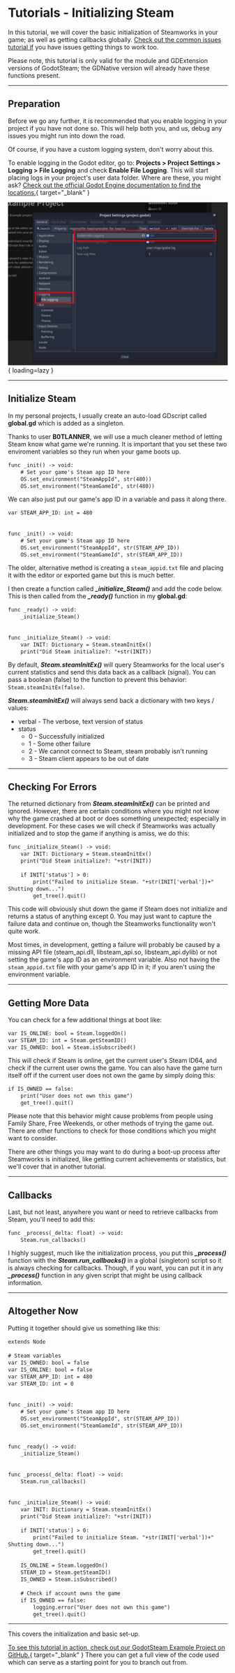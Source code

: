 # Tutorials - Initializing Steam

In this tutorial, we will cover the basic initialization of Steamworks in your game; as well as getting callbacks globally. [Check out the common issues tutorial if](common_issues.md) you have issues getting things to work too.

Please note, this tutorial is only valid for the module and GDExtension versions of GodotSteam; the GDNative version will already have these functions present.

---

## Preparation

Before we go any further, it is recommended that you enable logging in your project if you have not done so. This will help both you, and us, debug any issues you might run into down the road.

Of course, if you have a custom logging system, don't worry about this.

To enable logging in the Godot editor, go to: **Projects > Project Settings > Logging > File Logging** and check **Enable File Logging**. This will start placing logs in your project's user data folder. Where are these, you might ask?  [Check out the official Godot Engine documentation to find the locations.](https://docs.godotengine.org/en/stable/tutorials/io/data_paths.html?highlight=user%20data){ target="_blank" }

![Enable Logging](../assets/images/tutorial-initializing-logging.png){ loading=lazy }

---

## Initialize Steam

In my personal projects, I usually create an auto-load GDscript called **global.gd** which is added as a singleton.

Thanks to user **B0TLANNER**, we will use a much cleaner method of letting Steam know what game we're running.  It is important that you set these two enviroment variables so they run when your game boots up.

````
func _init() -> void:
	# Set your game's Steam app ID here
	OS.set_environment("SteamAppId", str(480))
	OS.set_environment("SteamGameId", str(480))
````

We can also just put our game's app ID in a variable and pass it along there.

````
var STEAM_APP_ID: int = 480


func _init() -> void:
	# Set your game's Steam app ID here
	OS.set_environment("SteamAppId", str(STEAM_APP_ID))
	OS.set_environment("SteamGameId", str(STEAM_APP_ID))
````

The older, alternative method is creating a `steam_appid.txt` file and placing it with the editor or exported game but this is much better.

I then create a function called ***_initialize_Steam()*** and add the code below. This is then called from the ***_ready()*** function in my **global.gd**:

````
func _ready() -> void:
	_initialize_Steam()


func _initialize_Steam() -> void:
	var INIT: Dictionary = Steam.steamInitEx()
	print("Did Steam initialize?: "+str(INIT))
````

By default, ***Steam.steamInitEx()*** will query Steamworks for the local user's current statistics and send this data back as a callback (signal). You can pass a boolean (false) to the function to prevent this behavior: `Steam.steamInitEx(false)`.

***Steam.steamInitEx()*** will always send back a dictionary with two keys / values:

- verbal - The verbose, text version of status
- status
	- 0 - Successfully initialized
    - 1 - Some other failure
	- 2 - We cannot connect to Steam, steam probably isn't running
	- 3 - Steam client appears to be out of date
---

## Checking For Errors

The returned dictionary from ***Steam.steamInitEx()*** can be printed and ignored. However, there are certain conditions where you might not know why the game crashed at boot or does something unexpected; especially in development. For these cases we will check if Steamworks was actually initialized and to stop the game if anything is amiss, we do this:

````
func _initialize_Steam() -> void:
	var INIT: Dictionary = Steam.steamInitEx()
	print("Did Steam initialize?: "+str(INIT))

	if INIT['status'] > 0:
		print("Failed to initialize Steam. "+str(INIT['verbal'])+" Shutting down...")
		get_tree().quit()
````

This code will obviously shut down the game if Steam does not initialize and returns a status of anything except 0.  You may just want to capture the failure data and continue on, though the Steamworks functionality won't quite work.

Most times, in development, getting a failure will probably be caused by a missing API file (steam_api.dll, libsteam_api.so, libsteam_api.dylib) or not setting the game's app ID as an environment variable.  Also not having the `steam_appid.txt` file with your game's app ID in it; if you aren't using the environment variable.

---

## Getting More Data

You can check for a few additional things at boot like:

````
var IS_ONLINE: bool = Steam.loggedOn()
var STEAM_ID: int = Steam.getSteamID()
var IS_OWNED: bool = Steam.isSubscribed()
````

This will check if Steam is online, get the current user's Steam ID64, and check if the current user owns the game. You can also have the game turn itself off if the current user does not own the game by simply doing this:

````
if IS_OWNED == false:
	print("User does not own this game")
	get_tree().quit()
````

Please note that this behavior might cause problems from people using Family Share, Free Weekends, or other methods of trying the game out. There are other functions to check for those conditions which you might want to consider.

There are other things you may want to do during a boot-up process after Steamworks is initialized, like getting current achievements or statistics, but we'll cover that in another tutorial.

---

## Callbacks

Last, but not least, anywhere you want or need to retrieve callbacks from Steam, you'll need to add this:

````
func _process(_delta: float) -> void:
	Steam.run_callbacks()
````

I highly suggest, much like the initialization process, you put this ***_process()*** function with the ***Steam.run_callbacks()*** in a global (singleton) script so it is always checking for callbacks. Though, if you want, you can put it in any ***_process()*** function in any given script that might be using callback information.

---

## Altogether Now

Putting it together should give us something like this:

````
extends Node

# Steam variables
var IS_OWNED: bool = false
var IS_ONLINE: bool = false
var STEAM_APP_ID: int = 480
var STEAM_ID: int = 0


func _init() -> void:
	# Set your game's Steam app ID here
	OS.set_environment("SteamAppId", str(STEAM_APP_ID))
	OS.set_environment("SteamGameId", str(STEAM_APP_ID))


func _ready() -> void:
	_initialize_Steam()


func _process(_delta: float) -> void:
	Steam.run_callbacks()


func _initialize_Steam() -> void:
	var INIT: Dictionary = Steam.steamInitEx()
	print("Did Steam initialize?: "+str(INIT))

	if INIT['status'] > 0:
		print("Failed to initialize Steam. "+str(INIT['verbal'])+" Shutting down...")
		get_tree().quit()

	IS_ONLINE = Steam.loggedOn()
	STEAM_ID = Steam.getSteamID()
	IS_OWNED = Steam.isSubscribed()

	# Check if account owns the game
	if IS_OWNED == false:
		logging.error("User does not own this game")
		get_tree().quit()
````

---

This covers the initialization and basic set-up.

[To see this tutorial in action, check out our GodotSteam Example Project on GitHub.](https://github.com/CoaguCo-Industries/GodotSteam-Example-Project){ target="_blank" } There you can get a full view of the code used which can serve as a starting point for you to branch out from.
